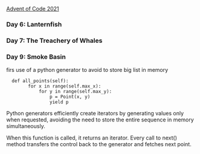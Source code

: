 [Advent of Code 2021][aoc-about]

### Day 6: Lanternfish 

### Day 7: The Treachery of Whales

### Day 9: Smoke Basin
firs use of a python generator to avoid to store big list in memory
```
  def all_points(self):
        for x in range(self.max_x):
            for y in range(self.max_y):
                p = Point(x, y)
                yield p
```
Python generators efficiently create iterators by generating values only when requested, avoiding the need to store the entire sequence in memory simultaneously.

When this function is called, it returns an iterator. Every call to next() method transfers the control back to the generator and fetches next point.

[aoc-about]:   https://adventofcode.com/2021/about

